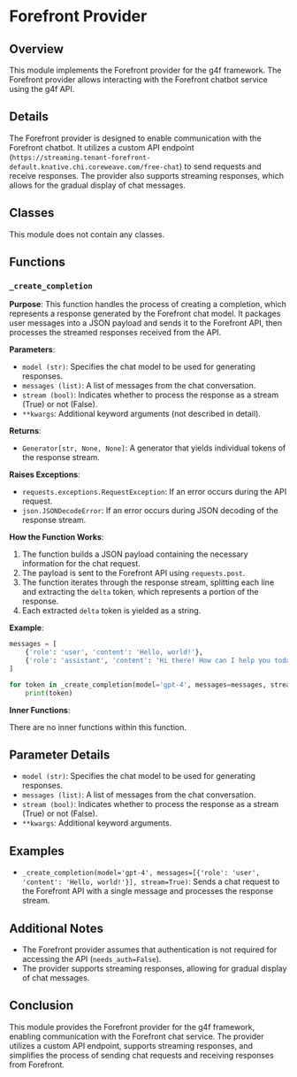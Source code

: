 # Forefront Provider

## Overview

This module implements the Forefront provider for the g4f framework. The Forefront provider allows interacting with the Forefront chatbot service using the g4f API.

## Details

The Forefront provider is designed to enable communication with the Forefront chatbot. It utilizes a custom API endpoint (`https://streaming.tenant-forefront-default.knative.chi.coreweave.com/free-chat`) to send requests and receive responses. The provider also supports streaming responses, which allows for the gradual display of chat messages.

## Classes

This module does not contain any classes.

## Functions

### `_create_completion`

**Purpose**: This function handles the process of creating a completion, which represents a response generated by the Forefront chat model. It packages user messages into a JSON payload and sends it to the Forefront API, then processes the streamed responses received from the API.

**Parameters**:

- `model (str)`: Specifies the chat model to be used for generating responses.
- `messages (list)`: A list of messages from the chat conversation.
- `stream (bool)`: Indicates whether to process the response as a stream (True) or not (False).
- `**kwargs`: Additional keyword arguments (not described in detail).

**Returns**:

- `Generator[str, None, None]`: A generator that yields individual tokens of the response stream.

**Raises Exceptions**:

- `requests.exceptions.RequestException`: If an error occurs during the API request.
- `json.JSONDecodeError`: If an error occurs during JSON decoding of the response stream.

**How the Function Works**:

1. The function builds a JSON payload containing the necessary information for the chat request.
2. The payload is sent to the Forefront API using `requests.post`.
3. The function iterates through the response stream, splitting each line and extracting the `delta` token, which represents a portion of the response.
4. Each extracted `delta` token is yielded as a string.

**Example**:

```python
messages = [
    {'role': 'user', 'content': 'Hello, world!'},
    {'role': 'assistant', 'content': 'Hi there! How can I help you today?'},
]

for token in _create_completion(model='gpt-4', messages=messages, stream=True):
    print(token)
```

**Inner Functions**:

There are no inner functions within this function.

## Parameter Details

- `model (str)`: Specifies the chat model to be used for generating responses.
- `messages (list)`: A list of messages from the chat conversation.
- `stream (bool)`: Indicates whether to process the response as a stream (True) or not (False).
- `**kwargs`: Additional keyword arguments.

## Examples

- `_create_completion(model='gpt-4', messages=[{'role': 'user', 'content': 'Hello, world!'}], stream=True)`: Sends a chat request to the Forefront API with a single message and processes the response stream.

## Additional Notes

- The Forefront provider assumes that authentication is not required for accessing the API (`needs_auth=False`).
- The provider supports streaming responses, allowing for gradual display of chat messages.

## Conclusion

This module provides the Forefront provider for the g4f framework, enabling communication with the Forefront chat service. The provider utilizes a custom API endpoint, supports streaming responses, and simplifies the process of sending chat requests and receiving responses from Forefront.